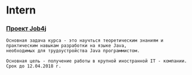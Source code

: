 # Intern

### [Проект Job4j](http://job4j.ru/courses/java_with_zero_to_job.html)
    Основная задача курса - это научться теоретическим знаниям и практическим навыкам разработки на языке Java, 
    необходимых для трудоустройства Java программистом.
    
    Основная цель - получение работы в крупной иностранной IT - компании.
    Срок до 12.04.2018 г.